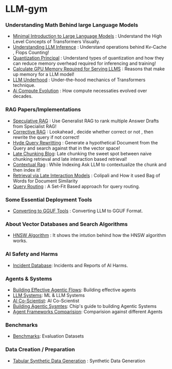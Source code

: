 # LLM-gym


### Understanding Math Behind large Language Models 
- [Minimal Introduction to Large Language Models](https://poloclub.github.io/transformer-explainer/) : Understand the High Level Concepts of Transformers Visually.
- [Understanding LLM Inference](https://kipp.ly/transformer-inference-arithmetic/) : Understand operations behind Kv-Cache , Flops Counting!
- [Quantization Principal](https://www.maartengrootendorst.com/blog/quantization/) : Understand types of quantization and how they can reduce memory overhead required for inferencing and training!
- [Calculate GPU Memory Required for Serving LLMS](https://www.substratus.ai/blog/calculating-gpu-memory-for-llm) : Reasons that make up memory for a LLM model!
- [LLM Underhood](https://bbycroft.net/llm) : Under-the-hood mechanics of Transformers technique.
- [Ai Compute Evolution](https://www.laconic.fi/ai-compute/) : How compute necessaties evolved over decades.

### RAG Papers/Implementations
- [Speculative RAG](https://research.google/blog/speculative-rag-enhancing-retrieval-augmented-generation-through-drafting/) : Use Generalist RAG to rank multiple Answer Drafts from Specialist RAG!
- [Corrective RAG](https://langchain-ai.github.io/langgraph/tutorials/rag/langgraph_crag/) : Lookahead , decide whether correct or not , then rewrite the query if not correct!
- [Hyde Query Rewritting](https://www.pondhouse-data.com/blog/advanced-rag-hypothetical-document-embeddings) : Generate a hypothetical Document from the Query and search against that in the vector space!
- [Late Chunking Blog](https://weaviate.io/blog/late-chunking): Late chunking the sweet spot between naive chunking retrieval and late interaction based retrieval!
- [Contextual Rag](https://www.anthropic.com/news/contextual-retrieval) : While Indexing Ask LLM to contextualize the chunk and then index it!
- [Retrieval via Late Interaction Models](https://huggingface.co/blog/fsommers/document-similarity-colpali) : Colipali and How it used Bag of Words for Document Similarity
- [Query Routing](https://github.com/PrithivirajDamodaran/Route0x) : A Set-Fit Based approach for query routing.

### Some Essential Deployment Tools
- [Converting to GGUF Tools](https://www.substratus.ai/blog/converting-hf-model-gguf-model) : Converting LLM to GGUF Format.

### About Vector Databases and Search Algorithms
- [HNSW Algorithm](https://lukesalamone.github.io/posts/how-does-hnsw-work/) : It shows the intution behind how the HNSW algorithm works.

### AI Safety and Harms
- [Incident Database](https://incidentdatabase.ai/apps/discover/?is_incident_report=true): Incidents and Reports of AI Harms.

### Agents & Systems
- [Building Effective Agentic Flows](https://www.anthropic.com/research/building-effective-agents): Building effective agents
- [LLM Systems](https://www.evidentlyai.com/ml-system-design): ML & LLM Systems
- [AI Co-Scientist](https://research.google/blog/accelerating-scientific-breakthroughs-with-an-ai-co-scientist/): AI Co-Scientist
- [Building Agentic Sysmtes](https://huyenchip.com/2025/01/07/agents.html): Chip's guide to building Agentic Systems
- [Agent Frameworks Comparision](https://www.galileo.ai/blog/mastering-agents-langgraph-vs-autogen-vs-crew): Comparision against different Agents

### Benchmarks
- [Benchmarks](https://www.evidentlyai.com/llm-evaluation-benchmarks-datasets): Evaluation Datasets

### Data Creation / Preparation 
- [Tabular Synthetic Data Generation](https://docs.sdv.dev/sdv) : Synthetic Data Generation
